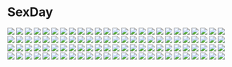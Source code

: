 # SexDay
![](https://konachan.com/jpeg/3d2195707c96fa7e1e9855c72cc1223c/Konachan.com%20-%20258086%20animal_ears%20anthropomorphism%20azur_lane%20barefoot%20blonde_hair%20long_hair%20panties%20purple_eyes%20scarf%20tagme_%28artist%29%20tail%20underwear%20weapon.jpg)
![](https://konachan.com/jpeg/967c6b32fe06fb0fcda94ffd4ff419b8/Konachan.com%20-%20165580%202girls%205_nenme_no_houkago%20azuki_azusa%20black_hair%20blonde_hair%20blue_eyes%20blush%20green_eyes%20kantoku%20panties%20ribbons%20skirt%20socks%20thighhighs%20underwear%20yuri.jpg)
![](https://konachan.com/image/64f6db839690b8450ae5b09e0b87fbf2/Konachan.com%20-%2049004%20akiyama_mio%20k-on%21.jpg)
![](https://konachan.com/image/9b4be950f0b844d4f42292847b9c292f/Konachan.com%20-%20161254%20blue_eyes%20hata_no_kokoro%20jpeg_artifacts%20long_hair%20mask%20pink_hair%20sishenfan%20skirt%20touhou.jpg)
![](https://konachan.com/image/7952d334f6571131f466ec607ce616f1/Konachan.com%20-%2025775%20all_male%20male%20naruto%20uchiha_itachi.jpg)
![](https://konachan.com/image/e3cb9d0078b14f2feec6bf925892912e/Konachan.com%20-%2075882%20bed%20brown_hair%20dressing%20green_eyes%20itou_hinako%20kantoku%20long_hair%20natsu_no_ame%20panties%20scan%20thighhighs%20underwear.jpg)
![](https://konachan.com/jpeg/be41ba51d9571926384d363bbd0df2a1/Konachan.com%20-%20161352%20bath%20breasts%20censored%20game_cg%20mutou_kurihito%20nipples%20pink_hair%20sakurazaki_hajime%20sakurazaki_hana%20school_swimsuit%20sex%20swimsuit%20water%20wet.jpg)
![](https://konachan.com/jpeg/14f4cfa1bdac31e91878b4d46e8345ea/Konachan.com%20-%20149981%20anmi%20blue_eyes%20blush%20long_hair%20no_bra%20pink_hair%20tagme.jpg)
![](https://konachan.com/jpeg/2c08a81b20a95f5736abdd12650d736a/Konachan.com%20-%20284778%20animal%20bikini%20bird%20breasts%20brown_eyes%20clouds%20cropped%20foxgirl%20hat%20long_hair%20pink_hair%20sky%20swim_ring%20swimsuit%20tail%20umbrella%20water%20wet%20wristwear.jpg)
![](https://konachan.com/image/94d192b0aafbd607bdd7add7a00cc1a0/Konachan.com%20-%2019007%20haruno_sakura%20male%20naruto%20uchiha_sasuke%20uzumaki_naruto.jpg)
![](https://konachan.com/jpeg/7465acc8125eef5a8ed052d2be0a9baa/Konachan.com%20-%20229105%20azuki_azusa%20blonde_hair%20dress%20green_eyes%20hentai_ouji_to_warawanai_neko%20long_hair%20ribbons%20sky_%28freedom%29%20third-party_edit.jpg)
![](https://konachan.com/jpeg/555fe24254d6393e59a61a3397d84357/Konachan.com%20-%20246747%20bekotarou%20blonde_hair%20blush%20breasts%20cameltoe%20game_cg%20navel%20nipples%20no_bra%20panties%20pulltop%20pure_song_garden%21%20short_hair%20skirt%20spread_legs%20underwear.jpg)
![](https://konachan.com/image/c55dc124a8e59e5d48649d9721943be6/Konachan.com%20-%2032518%20gunslinger_girl%20henrietta.jpg)
![](https://konachan.com/jpeg/d49b402d7b31ae9440ca8edceb932d99/Konachan.com%20-%20251927%20august%20bekkankou%20blush%20clouds%20game_cg%20hug%20japanese_clothes%20long_hair%20male%20miyaguni_akari%20natsuno_io%20pink_hair%20sky%20tiara%20tokita_soujin.jpg)
![](https://konachan.com/image/17c2e4a42bdd577f906bd4cc787a5d5d/Konachan.com%20-%2015362%20air_gear%20noyamano_ringo%20oh_great%20simca.jpg)
![](https://konachan.com/image/e7ad67b7d9f900f7f1ec4079290d6ea3/Konachan.com%20-%20200686%202girls%20demon%20kasuga_sunao%20koakuma%20long_hair%20patchouli_knowledge%20polychromatic%20short_hair%20sketch%20touhou%20wings.jpg)
![](https://konachan.com/image/965177c7918519e3b264c801f0210afd/Konachan.com%20-%20250451%20barefoot%20brown_eyes%20brown_hair%20clouds%20long_hair%20matsumoto_genki%20oikawa_nazuna%20pool%20scan%20school_swimsuit%20sky%20swimsuit%20water%20watermark.jpg)
![](https://konachan.com/image/cd08b935092a8257a4eaac25b97526e4/Konachan.com%20-%2060227%20bikini%20long_hair%20nekomu%20red_eyes%20red_hair%20sky%20swimsuit.jpg)
![](https://konachan.com/jpeg/298a2c6a6b32f8a05953a5eafd6eeb3e/Konachan.com%20-%20260198%20bow%20choker%20close%20dress%20fang%20gegege_no_kitaro%20neko_musume%20purple_hair%20short_hair%20snowcanvas%20yellow_eyes.jpg)
![](https://konachan.com/image/d85132153d47fe690677f7b57ab343b1/Konachan.com%20-%20166854%202girls%20black_hair%20blonde_hair%20blush%20breasts%20long_hair%20nipples%20panties%20red_eyes%20short_hair%20thighhighs%20topless%20underwear%20wet%20yellow_eyes%20yuri.jpg)
![](https://konachan.com/image/94ffec8b952901a91ac1836fd8cbe14e/Konachan.com%20-%2087837%20hayama_eishi%20original%20ponytail%20school_uniform%20twintails.jpg)
![](https://konachan.com/jpeg/a0a495815192fc89ee7e839feeaa17c5/Konachan.com%20-%20219819%20animal_ears%20aqua_eyes%20aruma_jiki%20brown_hair%20catgirl%20cyan%20drink%20final_fantasy%20gradient%20long_hair%20miqo%27te%20pantyhose%20ponytail%20shorts%20tail.jpg)
![](https://konachan.com/image/c44faf70d13889cf436c5acf75241ddb/Konachan.com%20-%2077258%20akiyama_mio%20k-on%21%20tainaka_ritsu.jpg)
![](https://konachan.com/image/2df883d3a9d41993c40f1eae99d6e47a/Konachan.com%20-%2026151%20.hack__%20.hack__sign%20bear_%28.hack__%29%20bt%20crim%20mimiru%20silver_knight%20sora_%28.hack__%29%20subaru%20tsukasa.jpg)
![](https://konachan.com/image/8b4c3be967a19edc85616006109280f7/Konachan.com%20-%20188086%20all_male%20bandage%20black_hair%20blood%20building%20cape%20cigarette%20clouds%20gintama%20hangleing%20katana%20kondou_isao%20male%20okita_sougo%20sky%20sword%20weapon.jpg)
![](https://konachan.com/jpeg/36a363650f8a3858ec24fbf78859032a/Konachan.com%20-%2040794%20cosplay%20hiiragi_kagami%20vector%20vocaloid.jpg)
![](https://konachan.com/jpeg/195870e8700106134f5a79285aa43978/Konachan.com%20-%20284828%20anus%20ass%20blush%20bra%20breasts%20brown_hair%20demon%20horns%20minawaya%20nipples%20panties%20panty_pull%20purple_eyes%20pussy%20short_hair%20tail%20uncensored%20underwear.jpg)
![](https://konachan.com/jpeg/52698dce28a8eb7c1743e5d55f81254e/Konachan.com%20-%20278352%20aqua_eyes%20cape%20corset%20dress%20green_hair%20hat%20lolita_fashion%20long_hair%20mima%20mokokiyo_%28asaddr%29%20staff%20touhou%20wings.jpg)
![](https://konachan.com/jpeg/cba85418f00e3be7a7acce38e56d8cbe/Konachan.com%20-%20253639%202girls%20blonde_hair%20brown_hair%20chito%20hat%20hoodie%20kuga_tsukasa%20short_hair%20shoujo_shuumatsu_ryoukou%20uniform%20yuuri.jpg)
![](https://konachan.com/image/1a11892057c3f7875d2c6c5f2d5b7cfa/Konachan.com%20-%20171155%20barefoot%20black_eyes%20black_hair%20cage%20clouds%20dress%20feathers%20flowers%20jenevan%20kagome_%28pop%27n_music%29%20pop%27n_music%20scarf%20short_hair%20sky.jpg)
![](https://konachan.com/image/f7395921472453581dc6beccdd5be411/Konachan.com%20-%20116003%20bow%20mizuki_%28ekakichan%29%20red_eyes%20reiuji_utsuho%20touhou%20wings.jpg)
![](https://konachan.com/image/34cd782c690c6fa09998cafed76508eb/Konachan.com%20-%20300613%20blonde_hair%20bow%20brown_eyes%20brown_hair%20chibi%20chocolate%20flowers%20group%20hat%20long_hair%20original%20pink_hair%20ribbons%20sakura_oriko%20school_uniform%20valentine.jpg)
![](https://konachan.com/image/d9e8b9511f5af25ef34b8e8ac5c8c646/Konachan.com%20-%2011185%202girls%20animal_ears%20bell%20black_hair%20blue_eyes%20blush%20brown_hair%20catgirl%20doggirl%20nagomi%20navel%20panties%20red_eyes%20striped_panties%20tail%20underwear%20wink.jpg)
![](https://konachan.com/image/aaa4ac730dc16c37bcf234bd8d54d30d/Konachan.com%20-%20179913%20bed%20breasts%20brown_hair%20jpeg_artifacts%20moonshiner%20nipples%20no_bra%20open_shirt%20original%20pajamas%20panties%20short_hair%20tears%20underwear%20undressing.jpg)
![](https://konachan.com/image/6a3eec1066dd2e8c6a29c95d5c47250b/Konachan.com%20-%2050776%20akiyama_mio%20k-on%21%20white.jpg)
![](https://konachan.com/image/f4a877140ed35d5f9e8fb3fe813dc074/Konachan.com%20-%2052631%20gumi%20meola%20sword%20vocaloid%20weapon.jpg)
![](https://konachan.com/image/ca639bdf71c39ea058dab74690be28fa/Konachan.com%20-%20169085%20black_hair%20boots%20mikasa_ackerman%20mitu%20scarf%20shingeki_no_kyojin%20short_hair%20sword%20weapon.jpg)
![](https://konachan.com/image/6042f174ce8cb1ecca05c5b896f410ea/Konachan.com%20-%2091420%20dress%20feng%20game_cg%20green_eyes%20hoshizora_e_kakaru_hashi%20naturalton%20necklace%20petals%20purple_hair%20sakai_hina.jpg)
![](https://konachan.com/image/60fc00f61a68f4a8c1aa0ad223933bcf/Konachan.com%20-%2010481%20kagurazaka_asuna%20mahou_sensei_negima%20negi_springfield.jpg)
![](https://konachan.com/jpeg/6cafc0983557c4e5f528263cc46f13a2/Konachan.com%20-%20111935%20bed%20blue_eyes%20blush%20censored%20fujimiya_sakuya%20game_cg%20long_hair%20lovekami%20navel%20open_shirt%20pink_hair%20pulltop%20sex%20wet%20yashima_takahiro.jpg)
![](https://konachan.com/jpeg/ef4ab572416333761997e0f8f01bdf97/Konachan.com%20-%20162800%20animal%20black_hair%20karei_%28hirameme%29%20original%20panties%20penguin%20underwear%20wet%20white.jpg)
![](https://konachan.com/image/dffbdf29ad2162ebca54f7f511dc76dc/Konachan.com%20-%2028191%20blush%20breasts%20catgirl%20censored%20game_cg%20nipples%20open_shirt%20orange_hair%20panties%20panty_pull%20pussy_juice%20skirt%20thighhighs%20tie%20underwear%20unisonshift.jpg)
![](https://konachan.com/image/e2e775e3fcdcceb6f15953cb1b7ac68b/Konachan.com%20-%20215727%20bow%20couch%20gray_hair%20headband%20k_%28anime%29%20kushina_anna%20lolita_fashion%20long_hair%20shana_kururi%20sleeping%20thighhighs.jpg)
![](https://konachan.com/image/e4b9cbf28d5aec71a1934ffdd12a9e50/Konachan.com%20-%208250%20animal%20cat%20len%20shingetsutan_tsukihime.jpg)
![](https://konachan.com/image/fd3ce3aee15f6556867c8d6a58396faf/Konachan.com%20-%2027919%20all_male%20code_geass%20lelouch_lamperouge%20male.jpg)
![](https://konachan.com/image/b44878716680cd31d3559505a9abd1a2/Konachan.com%20-%20262822%20animal_ears%20breasts%20cleavage%20collar%20dress%20en_shu%20gray_hair%20long_hair%20matoi_%28pso2%29%20phantasy_star%20ponytail%20red_eyes%20thighhighs%20zettai_ryouiki.jpg)
![](https://konachan.com/image/332e5e62e9f32b7af18ec78e01eab616/Konachan.com%20-%20129084%202girls%20ane_niku%20blonde_hair%20brown_eyes%20brown_hair%20dress%20hat%20maribel_han%20skirt%20touhou%20usami_renko.jpg)
![](https://konachan.com/image/a2250c451c232434cf733b6f8e4b0c20/Konachan.com%20-%20135542%20animal%20aqua_hair%20blue_eyes%20bunny%20dress%20hatsune_miku%20kneehighs%20long_hair%20mizutsuki_rei%20rabbit%20twintails%20vocaloid.jpg)
![](https://konachan.com/image/c453f5a2bb7587c625cdcb02d20478b6/Konachan.com%20-%20132703%20futsuu%20group%20hakurei_reimu%20horns%20hoshiguma_yuugi%20kawashiro_nitori%20kirisame_marisa%20kisume%20komeiji_koishi%20komeiji_satori%20miko%20touhou%20witch.jpg)
![](https://konachan.com/jpeg/3054dfb8697ccffbec02dec69ba7f9bb/Konachan.com%20-%20243213%20animal_ears%20aqua_eyes%20black_hair%20blush%20brown_eyes%20brown_hair%20catgirl%20fang%20group%20hat%20ivy1993%20loli%20long_hair%20petals%20short_hair%20skirt%20tail%20white_hair.jpg)
![](https://konachan.com/image/d476276db52ecf7deb98521e8f47b541/Konachan.com%20-%20128741%20idolmaster%20minase_iori%20minazuki_randoseru.jpg)
![](https://konachan.com/image/a0b0f5efc5dda771733bda7a9094ff69/Konachan.com%20-%20133416%20dress%20long_hair%20musou_yuchi%20tagme.jpg)
![](https://konachan.com/image/c3c10e0195c3f8bc863af9221172c765/Konachan.com%20-%2042464%20mecha%20zone_of_the_enders.jpg)
![](https://konachan.com/image/2fd03d17acb61d6ffafe6f5a52bd0954/Konachan.com%20-%2049913%20chan%C3%97co%20hatsune_miku%20headphones%20vocaloid.jpg)
![](https://konachan.com/image/5ea9a87fc29c5b94151be666b7d0845c/Konachan.com%20-%20117970%20animal_ears%20blonde_hair%20dualscreen%20foxgirl%20short_hair%20skirt%20tail.jpg)
![](https://konachan.com/image/ec588f49b21e960e3bc1694c82f48d8b/Konachan.com%20-%2046334%20mai%20pink_hair%20popotan%20poyoyon_rokku%20wink.jpg)
![](https://konachan.com/jpeg/4a1178a07be67161d45c34422f5f29c6/Konachan.com%20-%20166753%20atoki%20blonde_hair%20long_hair%20touhou%20yakumo_yukari.jpg)
![](https://konachan.com/image/48b1f149670dc4ee7850fc4f59003a81/Konachan.com%20-%2055900%20asu_no_yoichi%20close%20ikaruga_ibuki.jpg)
![](https://konachan.com/jpeg/a594bc08bf04f9607300cec26c3a3ffc/Konachan.com%20-%20242188%20black_eyes%20black_hair%20hakurei_reimu%20japanese_clothes%20long_hair%20miko%20navel%20ofuda%20petals%20ryougo%20touhou.jpg)
![](https://konachan.com/jpeg/ca755b650dc91de76f54d72f805da0d5/Konachan.com%20-%20261338%20ass%20barefoot%20bra%20flowers%20green_eyes%20horns%20long_hair%20panties%20pink_hair%20rose%20tagme_%28artist%29%20topless%20torn_clothes%20underwear%20zero_two.jpg)
![](https://konachan.com/jpeg/d11d8fa50f98786444e763463b872055/Konachan.com%20-%20258038%20aqua_eyes%20blonde_hair%20blush%20choker%20fujima_emiri%20fujima_ren%20game_cg%20grass%20hug%20long_hair%20male%20sayori%20short_hair%20smile%20wings.jpg)
![](https://konachan.com/image/6eb7efb08ef8e410451919e30b497253/Konachan.com%20-%2030957%20ayanami_rei%20neon_genesis_evangelion%20soryu_asuka_langley.gif)
![](https://konachan.com/jpeg/7617818467d69640b660a176db76d893/Konachan.com%20-%20192091%20blonde_hair%20blue_eyes%20game_cg%20g.i.b._girls_in_black%20otonashi_sorami%20tenmaso%20whirlpool.jpg)
![](https://konachan.com/image/8a06cb556d440cc75735f481e270b1ef/Konachan.com%20-%20150630%20animal_ears%20aqua_eyes%20blonde_hair%20blue_eyes%20breasts%20brown_hair%20catgirl%20hazuki_watora%20loli%20long_hair%20open_shirt%20original%20peko%20purple_eyes%20red_hair.jpg)
![](https://konachan.com/image/af8cbb2034a59ab5d3302b67111e8359/Konachan.com%20-%20220325%202girls%20kaiou_michiru%20koyami_tsukito%20petals%20sailor_moon%20sailor_neptune%20sailor_uranus%20shoujo_ai%20tenou_haruka%20water%20weapon.jpg)
![](https://konachan.com/image/1077be726f0cf28fc192545192f51308/Konachan.com%20-%20250585%20brown_hair%20building%20dress%20loli%20male%20original%20red_hair%20short_hair%20tagme_%28artist%29.jpg)
![](https://konachan.com/jpeg/b5be798fdaeac2cacd033dd90364fb0f/Konachan.com%20-%20242453%20blue_eyes%20clouds%20eromanga-sensei%20gray_hair%20izumi_sagiri%20loli%20long_hair%20mitu_yang%20pantyhose%20scarf%20school_uniform%20skirt%20sky%20train%20waifu2x.jpg)
![](https://konachan.com/image/a8ecfd5d88b37647562df5b4e5772a87/Konachan.com%20-%20115440%20blush%20breasts%20cleavage%20green_eyes%20headband%20konpaku_youmu%20mokyutan%20panties%20striped_panties%20tagme%20touhou%20underwear%20white_hair.jpg)
![](https://konachan.com/image/1dc579c4815e3ebbb271b00a8eb6d438/Konachan.com%20-%2022589%20headphones%20iwakura_lain%20serial_experiments_lain.jpg)
![](https://konachan.com/jpeg/32792687b0678026863ef15c73d9ff70/Konachan.com%20-%20232937%20barefoot%20bed%20blush%20breasts%20censored%20cum%20fingering%20footjob%20game_cg%20gloves%20hat%20long_hair%20nipples%20no_bra%20panties%20penis%20ponytail%20pussy%20sayori%20smile.jpg)
![](https://konachan.com/image/7cffe0a0c68ae92e3a7579415456b5dc/Konachan.com%20-%2036573%20hikawa_rina%20long_hair%20red_eyes%20sakura_no_uta%20school_uniform%20suzuri%20white_hair.jpg)
![](https://konachan.com/jpeg/cc1d690556b96a3f4df0e38ee6e2599f/Konachan.com%20-%20138443%20ass%20blush%20bondage%20breasts%20brown_hair%20censored%20collar%20game_cg%20hinamidori_chiwa%20nipples%20nude%20purple_eyes%20pussy%20skyfish%20tsurugi_hagane.jpg)
![](https://konachan.com/jpeg/aa67189727d56541a99f471278047c46/Konachan.com%20-%20184540%20blush%20breasts%20dress%20lass%20nipples%20no_bra%20open_shirt%20panties%20panty_pull%20saeki_touka%20scan%20skirt%20skirt_lift%20stockings%20thighhighs%20underwear%20youta.jpg)
![](https://konachan.com/image/eeb5761e855270ccf4fe9a093df859e4/Konachan.com%20-%2056439%20blue_hair%20botan%20panties%20ponytail%20underwear%20yu_yu_hakusho.jpg)
![](https://konachan.com/jpeg/90cf7d8513faf52f20fd908e726d4ba7/Konachan.com%20-%20147535%20animal%20bat%20demon%20dress%20flandre_scarlet%20hat%20hong_meiling%20izayoi_sakuya%20koakuma%20liking%20maid%20remilia_scarlet%20socks%20stockings%20touhou%20vampire%20wings.jpg)
![](https://konachan.com/jpeg/7b58523fda8c0e28e79b097269d9c4da/Konachan.com%20-%20241272%20animal%20barefoot%20bed%20black_hair%20book%20brown_hair%20green%20group%20kakotomirai_%28harvester%29%20long_hair%20original%20short_hair%20shorts%20underwater%20water.jpg)
![](https://konachan.com/image/d56b473253c824e7a3c192de23b26cd5/Konachan.com%20-%20176209%20asuku_%2869-1-31%29%20blue_eyes%20goggles%20green_hair%20gumi%20headphones%20ogipote%20short_hair%20vocaloid.jpg)
![](https://konachan.com/image/b3f7a5968a17a5d503d3b718181aa579/Konachan.com%20-%20221709%20building%20city%20hoodie%20inabi%20long_hair%20magic%20purple_eyes%20purple_hair%20sunset%20thighhighs%20twintails%20vocaloid%20voiceroid%20yuzuki_yukari.jpg)
![](https://konachan.com/image/fd6b587fe77285f8173da227a9cab8c2/Konachan.com%20-%20113322%20animal%20blue_eyes%20blue_hair%20chibi%20deep-sea_girl_%28vocaloid%29%20dress%20fish%20hatsune_miku%20twintails%20underwater%20vocaloid%20water.jpg)
![](https://konachan.com/image/8c7785782c12c525924a4557ce928e3c/Konachan.com%20-%20178055%20baseson%20breasts%20cleavage%20gray_hair%20katagiri_hinata%20nagao_miku_kagetora%20nude%20sengoku_koihime%20thighhighs%20twintails%20valentine.jpg)
![](https://konachan.com/jpeg/1b4ffb7a17e3d6663f0ad48867751e2f/Konachan.com%20-%2056909%20fan%20saigyouji_yuyuko%20t-ray%20touhou.jpg)
![](https://konachan.com/jpeg/e5b97f314a8124130a1514b1171902b3/Konachan.com%20-%20185141%20anus%20blush%20breasts%20game_cg%20green_eyes%20nipples%20open_shirt%20panties%20shintaro%20spread_legs%20thighhighs%20twintails%20uncensored%20underwear%20waitress%20wet.jpg)
![](https://konachan.com/jpeg/63567941c4bef5bea29dfce6cba68f74/Konachan.com%20-%208612%20minakami_chikage%20sister_princess%20tenhiro_naoto.jpg)
![](https://konachan.com/jpeg/4c1cadea9f0f704e0e94617bcc46cb53/Konachan.com%20-%20235268%20blush%20braids%20breasts%20brown_eyes%20brown_hair%20clouds%20game_cg%20long_hair%20narumi_yuu%20panties%20school_uniform%20skirt%20skirt_lift%20sky%20tie%20underwear.jpg)
![](https://konachan.com/jpeg/f5b324cd034884ca2873be8dc8487909/Konachan.com%20-%20188746%20bed%20blue_eyes%20breasts%20censored%20game_cg%20green_hair%20kaku_konami%20long_hair%20nude%20pulltop%20pussy%20pussy_juice%20satofuji_masato%20spread_legs.jpg)
![](https://konachan.com/image/9fb3798dab809788c11979ecdca31e5a/Konachan.com%20-%20179073%20blonde_hair%20cuteg%20green_eyes%20kanojo_ga_flag_o_oraretara%20nanami_knight_bladefield%20school_uniform%20thighhighs.jpg)
![](https://konachan.com/jpeg/b58a339fc4f40afbbdad4356ba5d3672/Konachan.com%20-%20167882%20akatsuki_kirika%20black_hair%20blonde_hair%20blush%20bodysuit%20bondage%20erect_nipples%20eto%20shackles%20skintight%20thighhighs%20transparent%20tsukuyomi_shirabe.jpg)
![](https://konachan.com/image/1885e4999982c505bf57d8df3b0e618e/Konachan.com%20-%20176672%20blush%20cameltoe%20hat%20open_shirt%20panties%20purple_eyes%20purple_hair%20remilia_scarlet%20short_hair%20striped_panties%20touhou%20underwear%20vampire%20wings.jpg)
![](https://konachan.com/image/f257601b238ffa14bee8086b5d1a3513/Konachan.com%20-%2094930%20blue_hair%20gun%20long_hair%20original%20purple_eyes%20ribbons%20thighhighs%20weapon%20yuunagi_yuu.jpg)
![](https://konachan.com/jpeg/2e84b997e59f24a083580007b848fcb7/Konachan.com%20-%20294140%20ass%20blush%20breast_hold%20brown_hair%20king_of_fighters%20long_hair%20mitsu_%28mitsu_art%29%20nopan%20paper%20ponytail%20shiranui_mai%20waifu2x%20watermark%20yellow_eyes.jpg)
![](https://konachan.com/image/79f4728e68c5a2ef08ced31942fe7f9e/Konachan.com%20-%20102941%20barefoot%20blonde_hair%20building%20chito04%20city%20dress%20goth-loli%20gray_hair%20green_eyes%20hat%20lolita_fashion%20long_hair%20night%20original%20red_eyes%20thighhighs.jpg)
![](https://konachan.com/image/4a0358689fa4cc7280ad828ba0e565b8/Konachan.com%20-%2023848%20gun%20rose_anderson%20roy_revant%20solty%20solty_rei%20weapon.jpg)
![](https://konachan.com/jpeg/a76f62e6514ebf946c3870de677c573f/Konachan.com%20-%20224784%20amakano%20amakano_%7Esecond_season%7E%20azarashi_soft%20crying%20game_cg%20microphone%20pantyhose%20piromizu%20suzurikawa_euphrasie_ruika%20tears.jpg)
![](https://konachan.com/image/d0797a9e63de85f256ab58aa48df8a17/Konachan.com%20-%2028181%20alice_parade%20ass%20blonde_hair%20blue_eyes%20blush%20censored%20cum%20game_cg%20hat%20odoodo_funny%20pussy%20ribbons%20spread_legs%20thighhighs%20unisonshift.jpg)
![](https://konachan.com/image/8c6bc02ff8813739d26980fc84d8770c/Konachan.com%20-%209697%20andou_mahoro%20mahoromatic.jpg)
![](https://konachan.com/jpeg/2cf99fe4d893b69c6568e3e8ec47c8f4/Konachan.com%20-%2058764%20hitec%20moemon%20pokemon%20weedle.jpg)
![](https://konachan.com/image/0fb2aa8f1fa32693734213d8ef4ecf7b/Konachan.com%20-%2041191%20green_hair%20shikieiki_yamaxanadu%20touhou.jpg)
![](https://konachan.com/jpeg/1fde99381185fe344296bcbdecf1db4f/Konachan.com%20-%20202296%20blonde_hair%20cherry_blossoms%20cropped%20flowers%20long_hair%20matsuryuu%20original%20petals%20pink_eyes%20school_uniform%20twintails.jpg)
![](https://konachan.com/image/9c1452b04767dcc9c05a1a23cca36185/Konachan.com%20-%20121409%20animal%20benitama%20frog%20green_hair%20hat%20japanese_clothes%20kochiya_sanae%20long_hair%20miko%20moon%20moriya_suwako%20rope%20snake%20stars%20touhou%20water%20yasaka_kanako.jpg)
![](https://konachan.com/jpeg/e62f1b219de116875e8570bc4832276e/Konachan.com%20-%20216134%20anthropomorphism%20bandage%20breasts%20cleavage%20dark_skin%20glasses%20gloves%20headband%20kantai_collection%20red_eyes%20sarashi%20underwear%20white_hair%20yagitome87.jpg)
